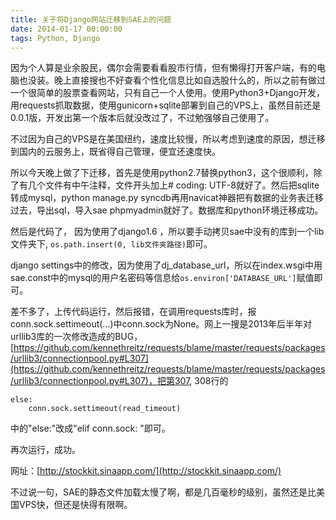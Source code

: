 ```yaml
---
title: 关于将Django网站迁移到SAE上的问题
date: 2014-01-17 00:00:00
tags: Python, Django
---
```

因为个人算是业余股民，偶尔会需要看看股市行情，但有懒得打开客户端，有的电脑也没装。晚上直接搜也不好查看个性化信息比如自选股什么的，所以之前有做过一个很简单的股票查看网站，只有自己一个人使用。使用Python3+Django开发，用requests抓取数据，使用gunicorn+sqlite部署到自己的VPS上，虽然目前还是0.0.1版，开发出第一个版本后就没改过了，不过勉强够自己使用了。

不过因为自己的VPS是在美国纽约，速度比较慢，所以考虑到速度的原因，想迁移到国内的云服务上，既省得自己管理，便宜还速度快。

所以今天晚上做了下迁移，首先是使用python2.7替换python3，这个很顺利，除了有几个文件有中午注释，文件开头加上# coding: UTF-8就好了。然后把sqlite转成mysql，python manage.py syncdb再用navicat神器把有数据的业务表迁移过去，导出sql，导入sae phpmyadmin就好了。数据库和python环境迁移成功。

然后是代码了， 因为使用了django1.6 ，所以要手动拷贝sae中没有的库到一个lib文件夹下,
`os.path.insert(0, lib文件夹路径)`即可。

django settings中的修改，因为使用了dj_database_url，所以在index.wsgi中用sae.const中的mysql的用户名密码等信息给`os.environ['DATABASE_URL']`赋值即可。

差不多了，上传代码运行，然后报错，在调用requests库时，报conn.sock.settimeout(...)中conn.sock为None。网上一搜是2013年后半年对urllib3库的一次修改造成的BUG，[https://github.com/kennethreitz/requests/blame/master/requests/packages/urllib3/connectionpool.py#L307](https://github.com/kennethreitz/requests/blame/master/requests/packages/urllib3/connectionpool.py#L307)，把第307, 308行的

    else:
        conn.sock.settimeout(read_timeout)

中的"else:"改成"elif conn.sock: "即可。

再次运行，成功。

网址：[http://stockkit.sinaapp.com/](http://stockkit.sinaapp.com/)

不过说一句，SAE的静态文件加载太慢了啊，都是几百毫秒的级别，虽然还是比美国VPS快，但还是快得有限啊。
